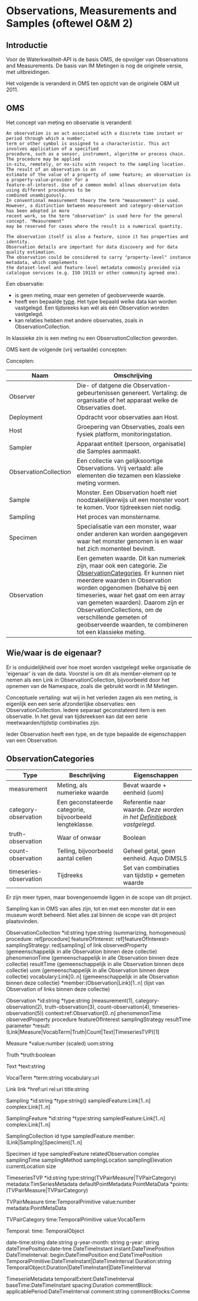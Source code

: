 # Observations, Measurements and Samples (oftewel O&M 2)

## Introductie

Voor de Waterkwaliteit-API is de basis OMS, de opvolger van Observations and Measurements.
De basis van IM Metingen is nog de originele versie, met uitbreidingen.

Het volgende is veranderd in OMS ten opzicht van de originele O&M uit 2011.

## OMS

Het concept van meting en observatie is veranderd:

``` quote
An observation is an act associated with a discrete time instant or period through which a number, 
term or other symbol is assigned to a characteristic. This act involves application of a specified 
procedure, such as a sensor, instrument, algorithm or process chain. The procedure may be applied 
in-situ, remotely, or ex-situ with respect to the sampling location. The result of an observation is an 
estimate of the value of a property of some feature; an observation is a property-value-provider for a 
feature-of-interest. Use of a common model allows observation data using different procedures to be 
combined unambiguously.
In conventional measurement theory the term "measurement" is used. 
However, a distinction between measurement and category-observation has been adopted in more 
recent work, so the term "observation" is used here for the general concept. "Measurement" 
may be reserved for cases where the result is a numerical quantity.

The observation itself is also a feature, since it has properties and identity.
Observation details are important for data discovery and for data quality estimation.
The observation could be considered to carry "property-level" instance metadata, which complements 
the dataset-level and feature-level metadata commonly provided via catalogue services (e.g. ISO 19115 or other community agreed one).
```

Een observatie:

- is geen meting, maar een gemeten of geobserveerde waarde.
- heeft een bepaalde [type](ObservationCategories). Het type bepaald welke data kan worden vastgelegd. Een tijdsreeks kan wél als één Observation worden vastgelegd.
- kan relaties hebben met andere observaties, zoals in ObservationCollection.

In klassieke zin is een meting nu een ObservationCollection geworden.

OMS kent de volgende (vrij vertaalde) concepten:

Concepten:

| Naam | Omschrijving |
| ----- | ---------- |
| Observer | Die- of datgene die Observation-gebeurtenissen genereert. Vertaling: de organisatie of het apparaat welke de Observaties doet. |
| Deployment | Opdracht voor observaties aan Host. |
| Host | Groepering van Observaties, zoals een fysiek platform, monitoringstation.  |
| Sampler | Apparaat entiteit (persoon, organisatie) die Samples aanmaakt. |
| ObservationCollection | Een collectie van gelijksoortige Observations. Vrij vertaald: alle elementen die tezamen een klassieke meting vormen. |
| Sample | Monster. Een Observation hoeft niet noodzakelijkerwijs uit een monster voort te komen. Voor tijdreeksen niet nodig. |
| Sampling | Het proces van monstername. |
| Specimen | Specialisatie van een monster, waar onder anderen kan worden aangegeven waar het monster genomen is en waar het zich momenteel bevindt. |
| Observation | Een gemeten waarde. Dit kan numeriek zijn, maar ook een categorie. Zie [ObservationCategories](ObservationCategories). Er kunnen niet meerdere waarden in Observation worden opgenomen (behalve bij een timeseries, waar het gaat om een array van gemeten waarden). Daarom zijn er ObservationCollections, om de verschillende gemeten of geobserveerde waarden, te combineren tot een klassieke meting. |

## Wie/waar is de eigenaar?

Er is onduidelijkheid over hoe moet worden vastgelegd welke organisatie de 'eigenaar' is van de data.
Voorstel is om dit als member-element op te nemen als een Link in ObservationCollection, bijvoorbeeld door het opnemen van de Namespace, zoals die gebruikt wordt in IM Metingen.

Conceptuele vertaling: wat wij in het verleden zagen als een meting, is eigenlijk een een serie afzonderlijke observaties: een ObservationCollection.
Iedere separaat geconstateerd item is een observatie. In het geval van tijdsreeksen kan dat een serie meetwaarden/tijdstip combinaties zijn.

Ieder Observation heeft een type, en de type bepaalde de eigenschappen van een Observation.

## ObservationCategories

| Type | Beschrijving | Eigenschappen |
| ---- | ------------- | ------------ |
| measurement | Meting, als numerieke waarde | Bevat waarde + eenheid (uom) |
| category-observation | Een geconstateerde categorie, bijvoorbeeld lengteklasse. | Referentie naar waarde. _Deze worden in het [Definitieboek](definitieboek.md) vastgelegd_. |
| truth-observation | Waar of onwaar | Boolean |
| count-observation | Telling, bijvoorbeeld aantal cellen | Geheel getal, geen eenheid. Aquo DIMSLS |
| timeseries-observation | Tijdreeks | Set van combinaties van tijdstip + gemeten waarde |


Er zijn meer typen, maar bovengenoemde liggen in de scope van dit project.

Sampling kan in OMS van alles zijn, tot en met een monster dat in een museum wordt beheerd. Niet alles zal binnen de scope van dit project plaatsvinden.

ObservationCollection
    *id:string
    type:string (summarizing, homogeneous)
    procedure: ref[procedure]
    featureOfInterest: ref[featureOfInterest>
    samplingStrategy: red[sampling] of link
    observedProperty (gemeenschappelijk in alle Observation binnen deze collectie)
    phenomenonTime (gemeenschappelijk in alle Observation binnen deze collectie)
    resultTime (gemeenschappelijk in alle Observation binnen deze collectie)
    uom (gemeenschappelijk in alle Observation binnen deze collectie)
    vocabulary:Link[0..n] (gemeenschappelijk in alle Observation binnen deze collectie)
    *member:(Observation|Link)[1..n] (lijst van Observation of links binnen deze collectie)

Observation
    *id:string
    *type:string (measurement(1), category-observation(2), truth-observation(3), count-observation(4), timeseries-observation(5))
    context:ref:Observation[0..n]
    phenomenonTime
    observedProperty
    procedure
    featureOfInterest
    samplingStrategy
    resultTime
    parameter
    *result:(Link|Measure|VocabTerm|Truth|Count|Text|TimeseriesTVP)[1]
  
Measure
    *value:number (scaled)
    uom:string

Truth
    *truth:boolean

Text
    *text:string

VocalTerm
    *term:string
    vocabulary:uri

Link
    link
        *href:uri
        rel:uri
        title:string

Sampling
    *id:string
    *type:string()
    sampledFeature:Link[1..n]
    complex:Link[1..n]

SamplingFeature
    *id:string
    *type:string
    sampledFeature:Link[1..n]
    complex:Link[1..n]

SamplingCollection
    id
    type
    sampledFeature
    member:(Link|Sampling|Specimen)[1..n]

Specimen
    id
    type
    sampledFeature
    relatedObservation
    complex
    samplingTime
    samplingMethod
    samplingLocation
    samplingElevation
    currentLocation
    size

TimeseriesTVP
    *id:string
    type:string(TVPairMeasure|TVPairCategory)
    metadata:TimSeriesMetadata
    defaultPointMetadata:PointMetaData
    *points:(TVPairMeasure|TVPairCategory)

TVPairMeasure
    time:TemporalPrimitive
    value:number
    metadata:PointMetaData

TVPairCategory
    time:TemporalPrimitive
    value:VocabTerm

Temporal:
    time: TemporalObject

date-time:string
date:string
g-year-month: string
g-year: string
dateTimePosition:date-tme
DateTimeInstant
    instant:DateTimePosition
DateTimeInterval:
    begin:DateTimePosition
    end:DateTimePosition
TemporalPrimitive:DateTimeInstant|DateTimeInterval
Duration:string
TemporalObject:Duration|DateTimeInstant|DateTimeInterval

TimeserieMetadata
    temporalExtent:DateTimeInterval
    baseTime:DateTimeInstant
    spacing:Duration
    commentBlock:
        applicablePeriod:DateTimeInterval
        comment:string
    commentBlocks:Comme
